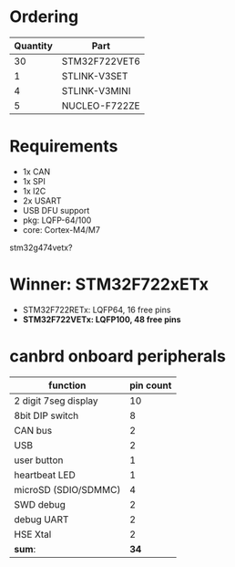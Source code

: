 # Ordering
Quantity | Part
---------|-----
30 | STM32F722VET6
1 | STLINK-V3SET
4 | STLINK-V3MINI
5 | NUCLEO-F722ZE

# Requirements
- 1x CAN
- 1x SPI
- 1x I2C
- 2x USART
- USB DFU support
- pkg: LQFP-64/100
- core: Cortex-M4/M7

stm32g474vetx?
# Winner: STM32F722xETx
- STM32F722RETx: LQFP64, 16 free pins
- **STM32F722VETx: LQFP100, 48 free pins**

# canbrd onboard peripherals
function | pin count 
---------|-----------
2 digit 7seg display | 10
8bit DIP switch | 8
CAN bus | 2
USB | 2
user button | 1
heartbeat LED | 1
microSD (SDIO/SDMMC) | 4
SWD debug | 2
debug UART | 2
HSE Xtal | 2
**sum**: | **34**